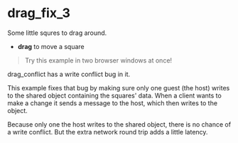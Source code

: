 # drag_fix_3

Some little squres to drag around.

- **drag** to move a square

> Try this example in two browser windows at once!

drag_conflict has a write conflict bug in it.

This example fixes that bug by making sure only one guest (the host) writes to the shared object containing the squares' data. When a client wants to make a change it sends a message to the host, which then writes to the object.

Because only one the host writes to the shared object, there is no chance of a write conflict. But the extra network round trip adds a little latency.
